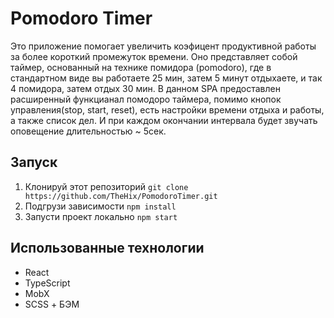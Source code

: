 # Pomodoro Timer

Это приложение помогает увеличить коэфицент продуктивной работы за более короткий промежуток времени. Оно представляет собой таймер, основанный на технике помидора (pomodoro), где в стандартном виде вы работаете 25 мин, затем 5 минут отдыхаете, и так 4 помидора, затем отдых 30 мин. В данном SPA предоставлен расширенный функцианал помодоро таймера, помимо кнопок управления(stop, start, reset), есть настройки времени отдыха и работы, а также список дел. И при каждом окончании интервала будет звучать оповещение длительностью ~ 5сек.

## Запуск

1. Клонируй этот репозиторий
``
git clone https://github.com/TheHix/PomodoroTimer.git
``
2. Подгрузи зависимости 
``
npm install
``
3. Запусти проект локально
``
npm start
``

## Использованные технологии
- React
- TypeScript
- MobX
- SCSS + БЭМ
